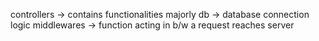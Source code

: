 controllers -> contains functionalities majorly
db          -> database connection logic
middlewares -> function acting in b/w a request reaches server 